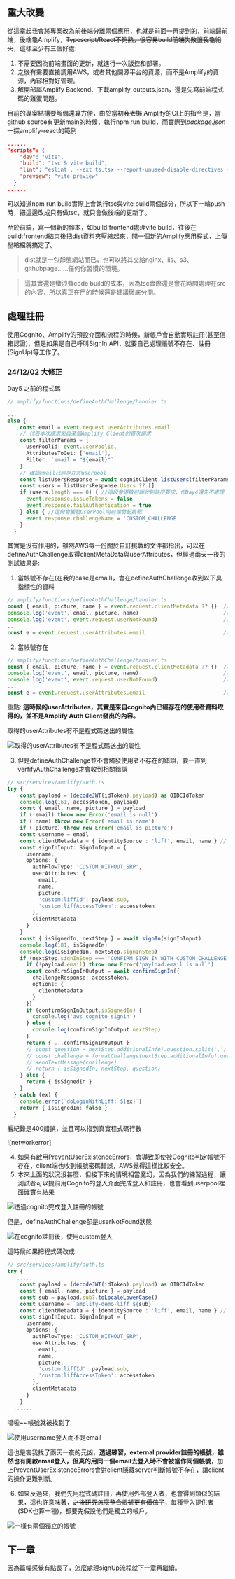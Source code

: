 ## 重大改變
從這章起我會將專案改為前後端分離兩個應用，也就是前面一再提到的，前端歸前端，後端龜Amplify，~~Typescript/React不夠熟，很容易build前端失敗讓我龜組火~~，這樣至少有三個好處:
1. 不需要因為前端畫面的更新，就進行一次版控和部署。
2. 之後有需要直接調用AWS，或者其他開源平台的資源，而不是Amplify的資源，內容相對好管理。
3. 解開部屬Amplify Backend、下載amplify_outputs.json，還是先寫前端程式碼的雞蛋問題。

目前的專案結構要解偶還算方便，由於當初~~我太懶~~ Amplify的CI上的指令是，當github source有更新main的時候，執行npm run build，而實際到*package.json* 一探amplify-react的範例
```json
......
"scripts": {
    "dev": "vite",
    "build": "tsc & vite build",
    "lint": "eslint . --ext ts,tsx --report-unused-disable-directives --max-warnings 0",
    "preview": "vite preview"
  }
......
```
可以知道npm run build實際上會執行tsc與vite build兩個部分，所以下一輪push時，把這邊改成只有做tsc，就只會做後端的更新了。

至於前端，寫一個新的腳本，如build:frontend處理vite build，往後在build:frontend結束後把dist資料夾壓縮起來，開一個新的Amplify應用程式，上傳壓縮檔就搞定了。
> dist就是一包靜態網站而已，也可以將其交給nginx、iis、s3、githubpage......任何你習慣的環境。

> 這其實還是蠻浪費code build的成本，因為tsc實際還是會花時間處理在src的內容，所以真正在用的時候還是建議徹底分開。

## 處理註冊
使用Cognito、Amplify的預設介面和流程的時候，新帳戶會自動實現註冊(甚至信箱認證)，但是如果是自己呼叫SignIn API，就要自己處理帳號不存在、註冊(SignUp)等工作了。

### 24/12/02 大修正
Day5 之前的程式碼

```typescript
// amplify/functions/defineAuthChallenge/handler.ts

...
else {
    const email = event.request.userAttributes.email
    // 代表本次請求來自某個Amplify Client的首次請求
    const filterParams = {
      UserPoolId: event.userPoolId,
      AttributesToGet: ['email'],
      Filter: `email = "${email}"`
    }
    // 確認email已經存在於userpool
    const listUsersResponse = await cognitClient.listUsers(filterParams).promise()
    const users = listUsersResponse.Users ?? []
    if (users.length === 0) { //這段會導致前端收到註冊要求，但Day4還先不處理
      event.response.issueTokens = false
      event.response.failAuthentication = true
    } else { //這段會觸發UserPool向前端發起挑戰
      event.response.challengeName = 'CUSTOM_CHALLENGE'
    }
  }
```
其實是沒有作用的，雖然AWS每一份關於自訂挑戰的文件都指出，可以在defineAuthChallenge取得clientMetaData與userAttributes，但經過兩天一夜的測試結果是:
1. 當帳號不存在(在我的case是email)，會在defineAuthChallenge收到以下具指標性的資料
```typescript
// amplify/functions/defineAuthChallenge/handler.ts
const { email, picture, name } = event.request.clientMetadata ?? {}  // {}
console.log('event', email, picture, name)                           // undefined, undefined, undefined
console.log('event', event.request.userNotFound)                     // true
...
const e = event.request.userAttributes.email                         // undefined
```
2. 當帳號存在
```typescript
// amplify/functions/defineAuthChallenge/handler.ts
const { email, picture, name } = event.request.clientMetadata ?? {}  // {}
console.log('event', email, picture, name)                           // undefined, undefined, undefined
console.log('event', event.request.userNotFound)                     // false
...
const e = event.request.userAttributes.email                         // email
```
重點: **這時候的userAttributes，其實是來自cognito內已經存在的使用者資料取得的，並不是Amplify Auth Client發出的內容。**

取得的userAttributes有不是程式碼送出的屬性

![取得的userAttributes有不是程式碼送出的屬性](./resources/p3.png)

3. 但是defineAuthChallenge並不會觸發使用者不存在的錯誤，要一直到verfifyAuthChallenge才會收到相關錯誤
```typescript
// src/services/amplify/auth.ts
try {
    const payload = (decodeJWT(idToken).payload) as OIDCIdToken
    console.log(161, accesstoken, payload)
    const { email, name, picture } = payload
    if (!email) throw new Error('email is null')
    if (!name) throw new Error('email is name')
    if (!picture) throw new Error('email is picture')
    const username = email
    const clientMetadata = { identitySource : 'liff', email, name } // 這算是重點，寄望這個參數之後可以支援其他socail login的擴充
    const signInInput: SignInInput = {
      username,
      options: {
        authFlowType: 'CUSTOM_WITHOUT_SRP',
        userAttributes: {
          email,
          name,
          picture,
          'custom:liffId': payload.sub,
          'custom:liffAccessToken': accesstoken
        },
        clientMetadata
      }
    }
    const { isSignedIn, nextStep } = await signIn(signInInput)            // 這邊會通過
    console.log(181, isSignedIn)
    console.log(isSignedIn, nextStep.signInStep)
    if (nextStep.signInStep === 'CONFIRM_SIGN_IN_WITH_CUSTOM_CHALLENGE') {
      if (!payload.email) throw new Error('payload.email is null')
      const confirmSignInOutput = await confirmSignIn({                  // 這邊才會跳到exception
        challengeResponse: accesstoken,
        options: {
          clientMetadata
        }
      })
      if (confirmSignInOutput.isSignedIn) {
        console.log('aws cognito signin')
      } else {
        console.log(confirmSignInOutput.nextStep)
      }
      return { ...confirmSignInOutput }
      // const question = nextStep.additionalInfo!.question.split(',')
      // const challenge = formatChallenge(nextStep.additionalInfo!.question, redirectUri)
      // sendTextMessage(challenge)
      // return { isSignedIn, nextStep, question}
    } else {
      return { isSignedIn }
    }
  } catch (ex) {
    console.error(`doLoginWithLiff: ${ex}`)
    return { isSignedIn: false }
  }
```

看紀錄是400錯誤，並且可以指到真實程式碼行數

![networkerror]

4. 如果有[啟用PreventUserExistenceErrors](https://docs.aws.amazon.com/zh_tw/cognito/latest/developerguide/user-pool-lambda-define-auth-challenge.html)，會導致即使被Cognito判定帳號不存在，client端也收到帳號密碼錯誤，AWS覺得這樣比較安全。
5. 本來上面的狀況沒甚麼，但接下來的情境相當魔幻，因為我們的練習過程，讓測試者可以提前用Cognito的登入介面完成登入和註冊，也會看到userpool裡面確實有結果

![透過cognito完成登入註冊的帳號](./resources/p5.png)

但是，defineAuthChallenge卻是userNotFound狀態

![在cognito註冊後，使用custom登入](./resources/p6.png)

這時候如果把程式碼改成
```typescript
// src/services/amplify/auth.ts
try {
  ......
    const payload = (decodeJWT(idToken).payload) as OIDCIdToken
    const { email, name, picture } = payload
    const sub = payload.sub?.toLocaleLowerCase()
    const username = `amplify-demo-liff_${sub}`
    const clientMetadata = { identitySource : 'liff', email, name } // 這算是重點，寄望這個參數之後可以支援其他socail login的擴充
    const signInInput: SignInInput = {
      username,
      options: {
        authFlowType: 'CUSTOM_WITHOUT_SRP',
        userAttributes: {
          email,
          name,
          picture,
          'custom:liffId': payload.sub,
          'custom:liffAccessToken': accesstoken
        },
        clientMetadata
      }
    }
  ......
```

噹啦~~帳號就被找到了

![使用username登入而不是email](./resources/p7.png)

這也是害我找了兩天一夜的元凶，**透過練習，external provider註冊的帳號，雖然也有開啟email登入，但真的用同一個email去登入時不會被當作同個帳號**，加上PreventUserExistenceErrors會對client隱藏server判斷帳號不存在，讓client的操作更難判斷。

6. 如果反過來，我們先用程式碼註冊，再使用外部登入者，也會得到類似的結果，這也許意味著，~~之後研究怎麼整合帳號更有價值了~~，每種登入提供者(SDK也算一種)，都要先假設他們是獨立的帳戶。

![一樣有兩個獨立的帳號](./resources/p8.png)

## 下一章
因為篇幅感覺有點長了，怎麼處理signUp流程就下一章再繼續。
